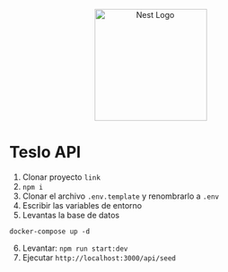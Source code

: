 <p align="center">
  <a href="http://nestjs.com/" target="blank"><img src="https://nestjs.com/img/logo-small.svg" width="200" alt="Nest Logo" /></a>
</p>

# Teslo API

1. Clonar proyecto ```link```
2. ```npm i```
3. Clonar el archivo ```.env.template``` y renombrarlo a ```.env```
4. Escribir las variables de entorno
5. Levantas la base de datos
```
docker-compose up -d
```
6. Levantar: ```npm run start:dev```
7. Ejecutar ```http://localhost:3000/api/seed```
